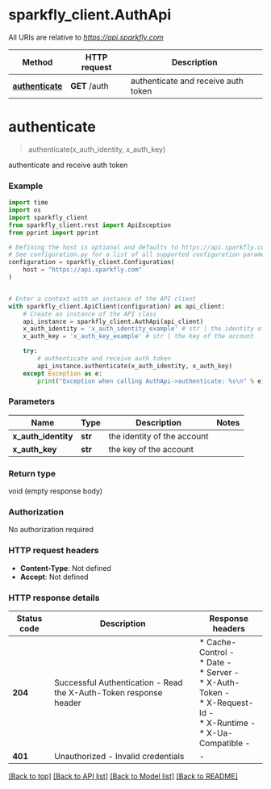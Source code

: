 # sparkfly_client.AuthApi

All URIs are relative to *https://api.sparkfly.com*

Method | HTTP request | Description
------------- | ------------- | -------------
[**authenticate**](AuthApi.md#authenticate) | **GET** /auth | authenticate and receive auth token


# **authenticate**
> authenticate(x_auth_identity, x_auth_key)

authenticate and receive auth token

### Example

```python
import time
import os
import sparkfly_client
from sparkfly_client.rest import ApiException
from pprint import pprint

# Defining the host is optional and defaults to https://api.sparkfly.com
# See configuration.py for a list of all supported configuration parameters.
configuration = sparkfly_client.Configuration(
    host = "https://api.sparkfly.com"
)


# Enter a context with an instance of the API client
with sparkfly_client.ApiClient(configuration) as api_client:
    # Create an instance of the API class
    api_instance = sparkfly_client.AuthApi(api_client)
    x_auth_identity = 'x_auth_identity_example' # str | the identity of the account
    x_auth_key = 'x_auth_key_example' # str | the key of the account

    try:
        # authenticate and receive auth token
        api_instance.authenticate(x_auth_identity, x_auth_key)
    except Exception as e:
        print("Exception when calling AuthApi->authenticate: %s\n" % e)
```



### Parameters

Name | Type | Description  | Notes
------------- | ------------- | ------------- | -------------
 **x_auth_identity** | **str**| the identity of the account | 
 **x_auth_key** | **str**| the key of the account | 

### Return type

void (empty response body)

### Authorization

No authorization required

### HTTP request headers

 - **Content-Type**: Not defined
 - **Accept**: Not defined

### HTTP response details
| Status code | Description | Response headers |
|-------------|-------------|------------------|
**204** | Successful Authentication - Read the X-Auth-Token response header |  * Cache-Control -  <br>  * Date -  <br>  * Server -  <br>  * X-Auth-Token -  <br>  * X-Request-Id -  <br>  * X-Runtime -  <br>  * X-Ua-Compatible -  <br>  |
**401** | Unauthorized - Invalid credentials |  -  |

[[Back to top]](#) [[Back to API list]](../README.md#documentation-for-api-endpoints) [[Back to Model list]](../README.md#documentation-for-models) [[Back to README]](../README.md)


